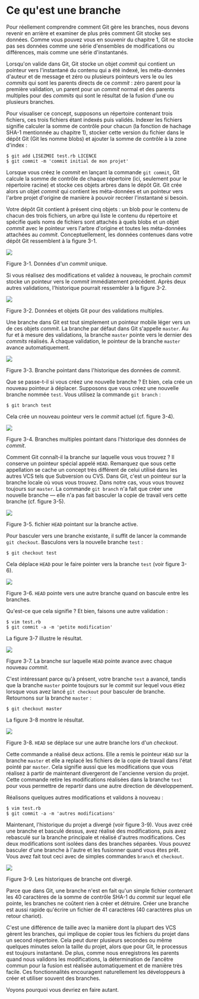 # Ce qu'est une branche

Pour réellement comprendre comment Git gère les branches, nous devons revenir en arrière et examiner de plus près comment Git stocke ses données.
Comme vous pouvez vous en souvenir du chapitre 1, Git ne stocke pas ses données comme une série d'ensembles de modifications ou différences, mais comme une série d'instantanés.

Lorsqu'on valide dans Git, Git stocke un objet *commit* qui contient un pointeur vers l'instantané du contenu qui a été indexé, les méta-données d'auteur et de message et zéro ou plusieurs pointeurs vers le ou les *commits* qui sont les parents directs de ce *commit* :
zéro parent pour la première validation, un parent pour un *commit* normal et des parents multiples pour des *commits* qui sont le résultat de la fusion d'une ou plusieurs branches.

Pour visualiser ce concept, supposons un répertoire contenant trois fichiers, ces trois fichiers étant indexés puis validés.
Indexer les fichiers signifie calculer la somme de contrôle pour chacun (la fonction de hachage SHA-1 mentionnée au chapitre 1), stocker cette version du fichier dans le dépôt Git (Git les nomme blobs) et ajouter la somme de contrôle à la zone d'index :

	$ git add LISEZMOI test.rb LICENCE
	$ git commit -m 'commit initial de mon projet'

Lorsque vous créez le *commit* en lançant la commande `git commit`, Git calcule la somme de contrôle de chaque répertoire (ici, seulement pour le répertoire racine) et stocke ces objets arbres dans le dépôt Git.
Git crée alors un objet *commit* qui contient les méta-données et un pointeur vers l'arbre projet d'origine de manière à pouvoir recréer l'instantané si besoin.

Votre dépôt Git contient à présent cinq objets :
un blob pour le contenu de chacun des trois fichiers, un arbre qui liste le contenu du répertoire et spécifie quels noms de fichiers sont attachés à quels blobs et un objet *commit* avec le pointeur vers l'arbre d'origine et toutes les méta-données attachées au *commit*.
Conceptuellement, les données contenues dans votre dépôt Git ressemblent à la figure 3-1.


![](http://git-scm.com/figures/18333fig0301-tn.png)

Figure 3-1. Données d'un *commit* unique.

Si vous réalisez des modifications et validez à nouveau, le prochain *commit* stocke un pointeur vers le *commit* immédiatement précédent.
Après deux autres validations, l'historique pourrait ressembler à la figure 3-2.


![](http://git-scm.com/figures/18333fig0302-tn.png)

Figure 3-2. Données et objets Git pour des validations multiples.

Une branche dans Git est tout simplement un pointeur mobile léger vers un de ces objets *commit*.
La branche par défaut dans Git s'appelle `master`.
Au fur et à mesure des validations, la branche `master` pointe vers le dernier des *commits* réalisés.
À chaque validation, le pointeur de la branche `master` avance automatiquement.


![](http://git-scm.com/figures/18333fig0303-tn.png)

Figure 3-3. Branche pointant dans l'historique des données de *commit*.

Que se passe-t-il si vous créez une nouvelle branche ?
Et bien, cela crée un nouveau pointeur à déplacer.
Supposons que vous créez une nouvelle branche nommée `test`.
Vous utilisez la commande `git branch` :

	$ git branch test

Cela crée un nouveau pointeur vers le *commit* actuel (cf. figure 3-4).


![](http://git-scm.com/figures/18333fig0304-tn.png)

Figure 3-4. Branches multiples pointant dans l'historique des données de *commit*.

Comment Git connaît-il la branche sur laquelle vous vous trouvez ?
Il conserve un pointeur spécial appelé `HEAD`.
Remarquez que sous cette appellation se cache un concept très différent de celui utilisé dans les autres VCS tels que Subversion ou CVS.
Dans Git, c'est un pointeur sur la branche locale où vous vous trouvez.
Dans notre cas, vous vous trouvez toujours sur `master`.
La commande `git branch` n'a fait que créer une nouvelle branche — elle n'a pas fait basculer la copie de travail vers cette branche (cf. figure 3-5).


![](http://git-scm.com/figures/18333fig0305-tn.png)

Figure 3-5. fichier `HEAD` pointant sur la branche active.

Pour basculer vers une branche existante, il suffit de lancer la commande `git checkout`.
Basculons vers la nouvelle branche `test` :

	$ git checkout test

Cela déplace `HEAD` pour le faire pointer vers la branche `test` (voir figure 3-6).


![](http://git-scm.com/figures/18333fig0306-tn.png)

Figure 3-6. `HEAD` pointe vers une autre branche quand on bascule entre les branches.

Qu'est-ce que cela signifie ?
Et bien, faisons une autre validation :

	$ vim test.rb
	$ git commit -a -m 'petite modification'

La figure 3-7 illustre le résultat.


![](http://git-scm.com/figures/18333fig0307-tn.png)

Figure 3-7. La branche sur laquelle `HEAD` pointe avance avec chaque nouveau *commit*.

C'est intéressant parce qu'à présent, votre branche `test` a avancé, tandis que la branche `master` pointe toujours sur le *commit* sur lequel vous étiez lorsque vous avez lancé `git checkout` pour basculer de branche.
Retournons sur la branche `master` :

	$ git checkout master

La figure 3-8 montre le résultat.


![](http://git-scm.com/figures/18333fig0308-tn.png)

Figure 3-8. `HEAD` se déplace sur une autre branche lors d'un *checkout*.

Cette commande a réalisé deux actions.
Elle a remis le pointeur `HEAD` sur la branche `master` et elle a replacé les fichiers de la copie de travail dans l'état pointé par `master`.
Cela signifie aussi que les modifications que vous réalisez à partir de maintenant divergeront de l'ancienne version du projet.
Cette commande retire les modifications réalisées dans la branche `test` pour vous permettre de repartir dans une autre direction de développement.

Réalisons quelques autres modifications et validons à nouveau :

	$ vim test.rb
	$ git commit -a -m 'autres modifications'

Maintenant, l'historique du projet a divergé (voir figure 3-9).
Vous avez créé une branche et basculé dessus, avez réalisé des modifications, puis avez rebasculé sur la branche principale et réalisé d'autres modifications.
Ces deux modifications sont isolées dans des branches séparées.
Vous pouvez basculer d'une branche à l'autre et les fusionner quand vous êtes prêt.
Vous avez fait tout ceci avec de simples commandes `branch` et `checkout`.


![](http://git-scm.com/figures/18333fig0309-tn.png)

Figure 3-9. Les historiques de branche ont divergé.

Parce que dans Git, une branche n'est en fait qu'un simple fichier contenant les 40 caractères de la somme de contrôle SHA-1 du *commit* sur lequel elle pointe, les branches ne coûtent rien à créer et détruire.
Créer une branche est aussi rapide qu'écrire un fichier de 41 caractères (40 caractères plus un retour chariot).

C'est une différence de taille avec la manière dont la plupart des VCS gèrent les branches, qui implique de copier tous les fichiers du projet dans un second répertoire.
Cela peut durer plusieurs secondes ou même quelques minutes selon la taille du projet, alors que pour Git, le processus est toujours instantané.
De plus, comme nous enregistrons les parents quand nous validons les modifications, la détermination de l'ancêtre commun pour la fusion est réalisée automatiquement et de manière très facile.
Ces fonctionnalités encouragent naturellement les développeurs à créer et utiliser souvent des branches.

Voyons pourquoi vous devriez en faire autant.
